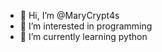 - 👋 Hi, I’m @MaryCrypt4s
- 👀 I’m interested in programming 
- 🌱 I’m currently learning python


<!---
MaryCrypt4s/MaryCrypt4s is a ✨ special ✨ repository because its `README.md` (this file) appears on your GitHub profile.
You can click the Preview link to take a look at your changes.
--->
